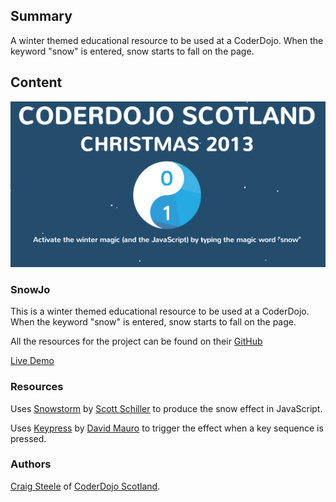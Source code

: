## Summary

 A winter themed educational resource to be used at a
CoderDojo. When the keyword "snow" is entered, snow starts to fall on
the page. 

## Content

![centre|800px|](../files/img/Snowjo.png "centre|800px|")

### SnowJo

This is a winter themed educational resource to be used at a CoderDojo.
When the keyword "snow" is entered, snow starts to fall on the page.

All the resources for the project can be found on their
[GitHub](https://github.com/CoderDojoScotland/SnowJo)

[Live Demo](http://coderdojo.co/demo/snowjo/)

### Resources

Uses [Snowstorm](http://www.schillmania.com/projects/snowstorm/) by
[Scott Schiller](https://github.com/scottschiller) to produce the snow
effect in JavaScript.

Uses [Keypress](http://dmauro.github.io/Keypress/) by [David
Mauro](https://github.com/dmauro) to trigger the effect when a key
sequence is pressed.

### Authors

[Craig Steele](https://github.com/Craig88) of [CoderDojo
Scotland](http://coderdojoscotland.com/).
